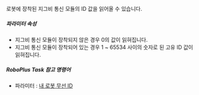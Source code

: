 
로봇에 장착된 지그비 통신 모듈의 ID 값을 읽어올 수 있습니다.

##### 파라미터 속성
- 지그비 통신 모듈이 장착되지 않은 경우 0의 값이 읽혀집니다.
- 지그비 통신 모듈이 장착되어 있는 경우 1 ~ 65534 사이의 숫자로 된 고유 ID 값이 읽혀집니다.

##### RoboPlus Task 참고 명령어
- 파라미터 : [내 로봇 무선 ID]

[내 로봇 무선 ID]: /docs/kr/software/rplus1/task/programming_02/#내-로봇-무선id
